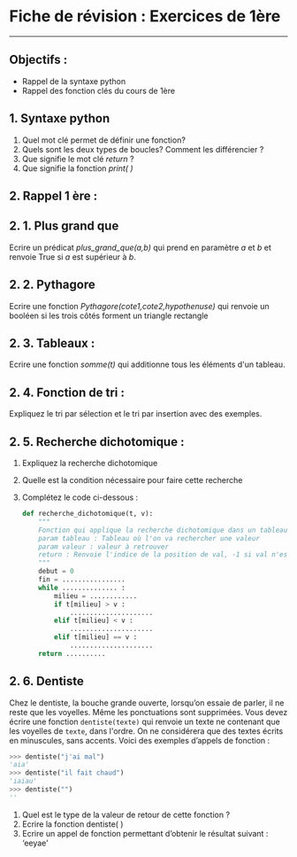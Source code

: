 # Fiche de révision : Exercices de 1ère

------

## Objectifs :

- Rappel de la syntaxe python
- Rappel des fonction clés du cours de 1ère

## 1. Syntaxe python

1) Quel mot clé permet de définir une fonction?
2) Quels sont les deux types de boucles? Comment les différencier ?
3) Que signifie le mot clé *return* ?
4) Que signifie la fonction *print( )*

 ## 2. Rappel 1 ère :

## 2. 1. Plus grand que

Ecrire un prédicat *plus_grand_que(a,b)* qui prend en paramètre *a* et *b* et renvoie True si *a* est supérieur à *b*.

## 2. 2. Pythagore

Ecrire une fonction *Pythagore(cote1,cote2,hypothenuse)* qui renvoie un booléen si les trois côtés forment un triangle rectangle

## 2. 3. Tableaux :

Ecrire une fonction *somme(t)* qui additionne tous les éléments d'un tableau.

## 2. 4. Fonction de tri :

Expliquez le tri par sélection et le tri par insertion avec des exemples.

## 2. 5. Recherche dichotomique :

1. Expliquez la recherche dichotomique

2. Quelle est la condition nécessaire pour faire cette recherche

3. Complétez le code ci-dessous :

   ```python
   def recherche_dichotomique(t, v):
       """
       Fonction qui applique la recherche dichotomique dans un tableau
       param tableau : Tableau où l'on va rechercher une valeur
       param valeur : valeur à retrouver
       return : Renvoie l'indice de la position de val, -1 si val n'est pas dans le tableau
       """
       debut = 0
       fin = ................
       while .............. :
           milieu = ............
           if t[milieu] > v :
               .....................
           elif t[milieu] < v :
               .....................
           elif t[milieu] == v :
               .....................
       return ..........
   ```

   

## 2. 6. Dentiste

Chez le dentiste, la bouche grande ouverte, lorsqu’on essaie de parler, il ne reste que les voyelles. Même les ponctuations sont supprimées.
Vous devez écrire une fonction `dentiste(texte)` qui renvoie un texte ne contenant que les voyelles de `texte`, dans l'ordre.
On ne considérera que des textes écrits en minuscules, sans accents. 
Voici des exemples d’appels de fonction :

```python
>>> dentiste("j'ai mal")
'aia'
>>> dentiste("il fait chaud")
'iaiau'
>>> dentiste("")
''
```

1. Quel est le type de la valeur de retour de cette fonction ?
2. Ecrire la fonction dentiste( )
3. Ecrire un appel de fonction permettant d’obtenir le résultat suivant :  ‘eeyae’